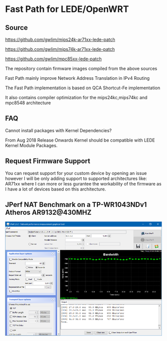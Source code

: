 # Fast Path for LEDE/OpenWRT

Source
------

https://github.com/gwlim/mips24k-ar71xx-lede-patch

https://github.com/gwlim/mips74k-ar71xx-lede-patch

https://github.com/gwlim/mpc85xx-lede-patch

The repository contain firmware images compiled from the above sources

Fast Path mainly improve Network Address Translation in IPv4 Routing

The Fast Path implementation is based on QCA Shortcut-Fe implementation

It also contains compiler optimization for the mips24kc,mips74kc and mpc8548 architecture

FAQ
---

Cannot install packages with Kernel Dependencies?

From Aug 2018 Release Onwards Kernel should be compatible with LEDE Kernel Module Packages.

Request Firmware Support
------------------------

You can request support for your custom device by opening an issue however I will be only adding support to supported architectures like:
AR71xx where I can more or less gurantee the workability of the firmware as I have a lot of devices based on this architecture.

JPerf NAT Benchmark on a TP-WR1043NDv1 Atheros AR9132@430MHZ
------------------------------------------------------------
![alt text](https://raw.githubusercontent.com/gwlim/Fast-Path-LEDE-OpenWRT/master/bench.PNG)

